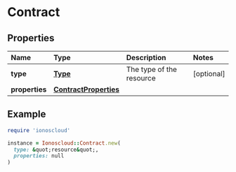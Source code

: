 # Contract

## Properties

| Name | Type | Description | Notes |
| :--- | :--- | :--- | :--- |
| **type** | [**Type**](type.md) | The type of the resource | \[optional\] |
| **properties** | [**ContractProperties**](contractproperties.md) |  |  |

## Example

```ruby
require 'ionoscloud'

instance = Ionoscloud::Contract.new(
  type: &quot;resource&quot;,
  properties: null
)
```

